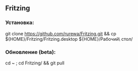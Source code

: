 ## Fritzing

### Установка:

git clone https://github.com/rurewa/Fritzing.git && cp ${HOME}/Fritzing/Fritzing.desktop ${HOME}/Рабочий\ стол/

### Обновление (beta):

cd ~ ; cd Fritzing/ && git pull